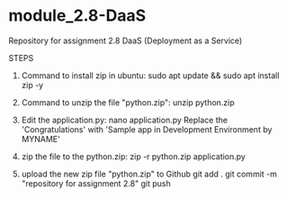 # module_2.8-DaaS
Repository for assignment 2.8 DaaS (Deployment as a Service)

STEPS
1) Command to install zip in ubuntu:
sudo apt update && sudo apt install zip -y

2) Command to unzip the file "python.zip":
unzip python.zip 

3) Edit the application.py:
nano application.py
Replace the 'Congratulations' with 'Sample app in Development Environment by MYNAME'

4) zip the file to the python.zip:
zip -r python.zip application.py

5) upload the new zip file "python.zip" to Github
git add .
git commit -m "repository for assignment 2.8"
git push


